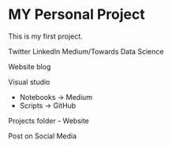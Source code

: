 # MY Personal Project

This is my first project.


Twitter 
LinkedIn
Medium/Towards Data Science

Website blog

Visual studio
- Notebooks -> Medium
- Scripts -> GitHub

Projects folder - Website

Post on Social Media